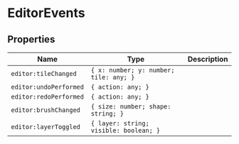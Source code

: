 # EditorEvents

## Properties

| Name | Type | Description |
|------|------|-------------|
| `editor:tileChanged` | `{ x: number; y: number; tile: any; }` |  |
| `editor:undoPerformed` | `{ action: any; }` |  |
| `editor:redoPerformed` | `{ action: any; }` |  |
| `editor:brushChanged` | `{ size: number; shape: string; }` |  |
| `editor:layerToggled` | `{ layer: string; visible: boolean; }` |  |

